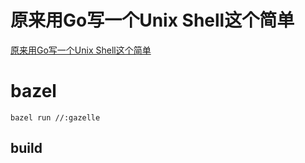 # 原来用Go写一个Unix Shell这个简单

[原来用Go写一个Unix Shell这个简单](https://ithelp.ithome.com.tw/users/20107714/ironman/2814)


# bazel

```
bazel run //:gazelle
```

## build

```

```